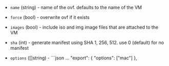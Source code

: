<!-- Code generated from the comments of the ExportConfig struct in builder/vsphere/common/step_export.go; DO NOT EDIT MANUALLY -->

-   `name` (string) - name of the ovf. defaults to the name of the VM
    
-   `force` (bool) - overwrite ovf if it exists
    
-   `images` (bool) - include iso and img image files that are attached to the VM
    
-   `sha` (int) - generate manifest using SHA 1, 256, 512. use 0 (default) for no manifest
    
-   `options` ([]string) - ```json
    ...
      "export": {
        "options": ["mac"]
      },
    ```
    